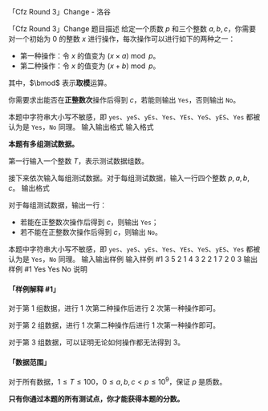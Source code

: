 



「Cfz Round 3」Change - 洛谷














「Cfz Round 3」Change
题目描述
给定一个质数 $p$ 和三个整数 $a,b,c$，你需要对一个初始为 $0$ 的整数 $x$ 进行操作，每次操作可以进行如下的两种之一：

- 第一种操作：令 $x$ 的值变为 $(x \times a) \bmod p$。
- 第二种操作：令 $x$ 的值变为 $(x+b) \bmod p$。

其中，$\bmod$ 表示**取模**运算。

你需要求出能否在**正整数次**操作后得到 $c$，若能则输出 `Yes`，否则输出 `No`。

本题中字符串大小写不敏感，即 `yes`、`yeS`、`yEs`、`Yes`、`YEs`、`YeS`、`yES`、`Yes` 都被认为是 `Yes`，`No` 同理。
输入输出格式
输入格式

**本题有多组测试数据。**

第一行输入一个整数 $T$，表示测试数据组数。

接下来依次输入每组测试数据。对于每组测试数据，输入一行四个整数 $p,a,b,c$。
输出格式

对于每组测试数据，输出一行：

- 若能在正整数次操作后得到 $c$，则输出 `Yes`；
- 若不能在正整数次操作后得到 $c$，则输出 `No`。

本题中字符串大小写不敏感，即 `yes`、`yeS`、`yEs`、`Yes`、`YEs`、`YeS`、`yES`、`Yes` 都被认为是 `Yes`，`No` 同理。
输入输出样例
输入样例 #1
3
5 2 1 4
3 2 2 1
7 2 0 3
输出样例 #1
Yes
Yes
No
说明
#### 「样例解释 #1」

对于第 $1$ 组数据，进行 $1$ 次第二种操作后进行 $2$ 次第一种操作即可。

对于第 $2$ 组数据，进行 $1$ 次第二种操作后进行 $1$ 次第一种操作即可。

对于第 $3$ 组数据，可以证明无论如何操作都无法得到 $3$。

#### 「数据范围」

对于所有数据，$1\le T \le 100$，$0\le a,b,c < p \le 10^9$，保证 $p$ 是质数。

**只有你通过本题的所有测试点，你才能获得本题的分数。**






